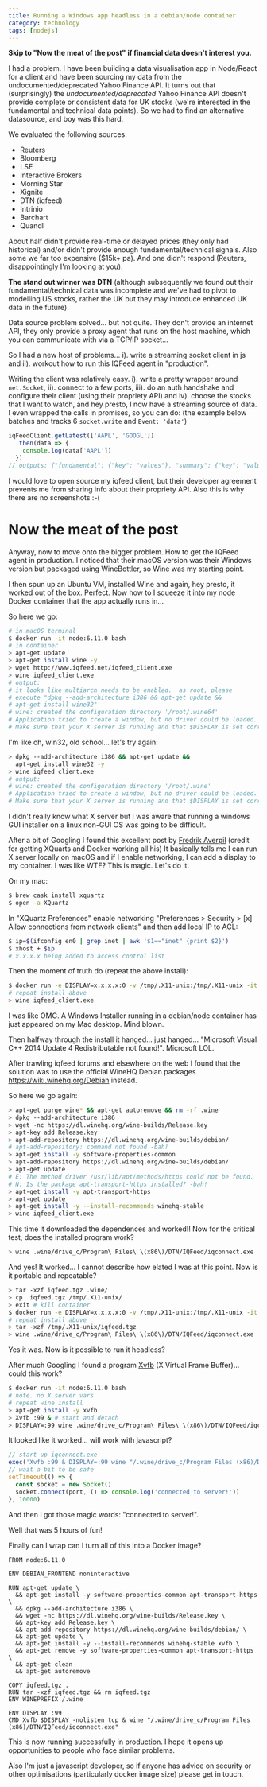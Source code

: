 ```yaml
---
title: Running a Windows app headless in a debian/node container
category: technology
tags: [nodejs]
---
```

**Skip to "Now the meat of the post" if financial data doesn't interest you.**

I had a problem. I have been building a data visualisation app in Node/React for
a client and have been sourcing my data from the undocumented/deprecated Yahoo Finance API.
It turns out that (surprisingly) the *undocumented/deprecated* Yahoo Finance API doesn't
provide complete or consistent data for UK stocks (we're interested in the fundamental and
technical data points). So we had to find an alternative datasource, and boy was this hard.

We evaluated the following sources:

* Reuters
* Bloomberg
* LSE
* Interactive Brokers
* Morning Star
* Xignite
* DTN (iqfeed)
* Intrinio
* Barchart
* Quandl

About half didn't provide real-time or delayed prices (they only had historical) and/or
didn't provide enough fundamental/technical signals. Also some we far too expensive ($15k+ pa).
And one didn't respond (Reuters, disappointingly I'm looking at you).

**The stand out winner was DTN** (although subsequently we found out their fundamental/technical data
  was incomplete and we've had to pivot to modelling US stocks, rather the UK but they may introduce
  enhanced UK data in the future).

Data source problem solved... but not quite. They don't provide an internet API, they only provide
a proxy agent that runs on the host machine, which you can communicate with via a TCP/IP socket...

So I had a new host of problems... i). write a streaming socket client in js and ii). workout how to run
this IQFeed agent in "production".

Writing the client was relatively easy. i). write a pretty wrapper around `net.Socket`, ii). connect to a
few ports, iii). do an auth handshake and configure their client (using their propriety API) and iv). choose
the stocks that I want to watch, and hey presto, I now have a streaming source of data. I even wrapped the calls
in promises, so you can do: (the example below batches and tracks 6 `socket.write` and `Event: 'data'`)

```js
iqFeedClient.getLatest(['AAPL', 'GOOGL'])
  .then(data => {
    console.log(data['AAPL'])
  })
// outputs: {"fundamental": {"key": "values"}, "summary": {"key": "values"}}
```
I would love to open source my iqfeed client, but their developer agreement prevents me from sharing
info about their propriety API. Also this is why there are no screenshots :-(

# Now the meat of the post

Anyway, now to move onto the bigger problem. How to get the IQFeed agent in production. I noticed that
their macOS version was their Windows version but packaged using WineBottler, so Wine was my starting point.

I then spun up an Ubuntu VM, installed Wine and again, hey presto, it worked out of the box. Perfect.
Now how to I squeeze it into my node Docker container that the app actually runs in...

So here we go:

```bash
# in macOS terminal
$ docker run -it node:6.11.0 bash
# in container
> apt-get update
> apt-get install wine -y
> wget http://www.iqfeed.net/iqfeed_client.exe
> wine iqfeed_client.exe
# output:
# it looks like multiarch needs to be enabled.  as root, please
# execute "dpkg --add-architecture i386 && apt-get update &&
# apt-get install wine32"
# wine: created the configuration directory '/root/.wine64'
# Application tried to create a window, but no driver could be loaded.
# Make sure that your X server is running and that $DISPLAY is set correctly.
```
I'm like oh, win32, old school... let's try again:

```bash
> dpkg --add-architecture i386 && apt-get update &&
  apt-get install wine32 -y
> wine iqfeed_client.exe
# output:
# wine: created the configuration directory '/root/.wine'
# Application tried to create a window, but no driver could be loaded.
# Make sure that your X server is running and that $DISPLAY is set correctly.
```
I didn't really know what X server but I was aware that running a windows GUI installer on
a linux non-GUI OS was going to be difficult.

After a bit of Googling I found this excellent post by [Fredrik Averpil](https://fredrikaverpil.github.io/2016/07/31/docker-for-mac-and-gui-applications/)
(credit for getting XQuarts and Docker working all his) It basically tells me I can
run X server locally on macOS and if I enable networking, I can add a display to
my container. I was like WTF? This is magic. Let's do it.

On my mac:

```bash
$ brew cask install xquartz
$ open -a XQuartz
```
In "XQuartz Preferences" enable networking "Preferences > Security > [x] Allow connections from network clients" and then add local IP to ACL:

```bash
$ ip=$(ifconfig en0 | grep inet | awk '$1=="inet" {print $2}')
$ xhost + $ip
# x.x.x.x being added to access control list
```
Then the moment of truth do (repeat the above install):

```bash
$ docker run -e DISPLAY=x.x.x.x:0 -v /tmp/.X11-unix:/tmp/.X11-unix -it node:6.11.0 bash
# repeat install above
> wine iqfeed_client.exe
```
I was like OMG. A Windows Installer running in a debian/node container has just appeared on my Mac desktop. Mind blown.

Then halfway through the install it hanged... just hanged... "Microsoft Visual C++ 2014 Update 4 Redistributable not found!". Microsoft LOL.

After trawling iqfeed forums and elsewhere on the web I found that the solution was to use the official
WineHQ Debian packages https://wiki.winehq.org/Debian instead.

So here we go again:

```bash
> apt-get purge wine* && apt-get autoremove && rm -rf .wine
> dpkg --add-architecture i386
> wget -nc https://dl.winehq.org/wine-builds/Release.key
> apt-key add Release.key
> apt-add-repository https://dl.winehq.org/wine-builds/debian/
# apt-add-repository: command not found -bah!
> apt-get install -y software-properties-common
> apt-add-repository https://dl.winehq.org/wine-builds/debian/
> apt-get update
# E: The method driver /usr/lib/apt/methods/https could not be found.
# N: Is the package apt-transport-https installed? -bah!
> apt-get install -y apt-transport-https
> apt-get update
> apt-get install -y --install-recommends winehq-stable
> wine iqfeed_client.exe
```

This time it downloaded the dependences and worked!! Now for the critical test, does
the installed program work?

```bash
> wine .wine/drive_c/Program\ Files\ \(x86\)/DTN/IQFeed/iqconnect.exe
```
And yes! It worked... I cannot describe how elated I was at this point. Now is it
portable and repeatable?

```bash
> tar -xzf iqfeed.tgz .wine/
> cp  iqfeed.tgz /tmp/.X11-unix/
> exit # kill container
$ docker run -e DISPLAY=x.x.x.x:0 -v /tmp/.X11-unix:/tmp/.X11-unix -it node:6.11.0 bash
# repeat install above
> tar -xzf /tmp/.X11-unix/iqfeed.tgz
> wine .wine/drive_c/Program\ Files\ \(x86\)/DTN/IQFeed/iqconnect.exe
```

Yes it was. Now is it possible to run it headless?

After much Googling I found a program [Xvfb](https://en.wikipedia.org/wiki/Xvfb)
(X Virtual Frame Buffer)... could this work?

```bash
$ docker run -it node:6.11.0 bash
# note. no X server vars
# repeat wine install
> apt-get install -y xvfb
> Xvfb :99 & # start and detach
> DISPLAY=:99 wine .wine/drive_c/Program\ Files\ \(x86\)/DTN/IQFeed/iqconnect.exe
```

It looked like it worked... will work with javascript?

```js
// start up iqconnect.exe
exec('Xvfb :99 & DISPLAY=:99 wine "/.wine/drive_c/Program Files (x86)/DTN/IQFeed/iqconnect.exe"')
// wait a bit to be safe
setTimeout(() => {
  const socket = new Socket()
  socket.connect(port, () => console.log('connected to server!'))
}, 10000)
```

And then I got those magic words: "connected to server!".

Well that was 5 hours of fun!

Finally can I wrap can I turn all of this into a Docker image?

```
FROM node:6.11.0

ENV DEBIAN_FRONTEND noninteractive

RUN apt-get update \
  && apt-get install -y software-properties-common apt-transport-https \
  && dpkg --add-architecture i386 \
  && wget -nc https://dl.winehq.org/wine-builds/Release.key \
  && apt-key add Release.key \
  && apt-add-repository https://dl.winehq.org/wine-builds/debian/ \
  && apt-get update \
  && apt-get install -y --install-recommends winehq-stable xvfb \
  && apt-get remove -y software-properties-common apt-transport-https \
  && apt-get clean
  && apt-get autoremove

COPY iqfeed.tgz .
RUN tar -xzf iqfeed.tgz && rm iqfeed.tgz
ENV WINEPREFIX /.wine

ENV DISPLAY :99
CMD Xvfb $DISPLAY -nolisten tcp & wine "/.wine/drive_c/Program Files (x86)/DTN/IQFeed/iqconnect.exe"
```

This is now running successfully in production. I hope it opens up opportunities
to people who face similar problems.

Also I'm just a javascript developer, so if anyone has advice on security or
other optimisations (particularly docker image size) please get in touch.
